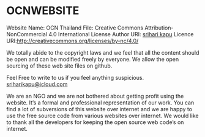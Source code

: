 # OCNWEBSITE


Website Name: OCN Thailand
File: Creative Commons Attribution-NonCommercial 4.0 International License
Author URI: [srihari kapu](http://www.facebook.com/sriharikapuofficial)
Licence URI:http://creativecommons.org/licenses/by-nc/4.0/

We totally abide to the copyright laws and we feel that all the content should be open and can be modified freely by everyone. We allow the open sourcing of these web site files on github. 
  
Feel Free to write to us if you feel anything suspicious. sriharikapu@icloud.com 

We are an NGO and we are not bothered about getting profit using the website. It’s a formal and professional representation of our work. You can find a lot of subversions of this website over internet and we are happy to use the free source code from various websites over internet. We would like to thank all the developers for keeping the open source web code’s on internet. 

